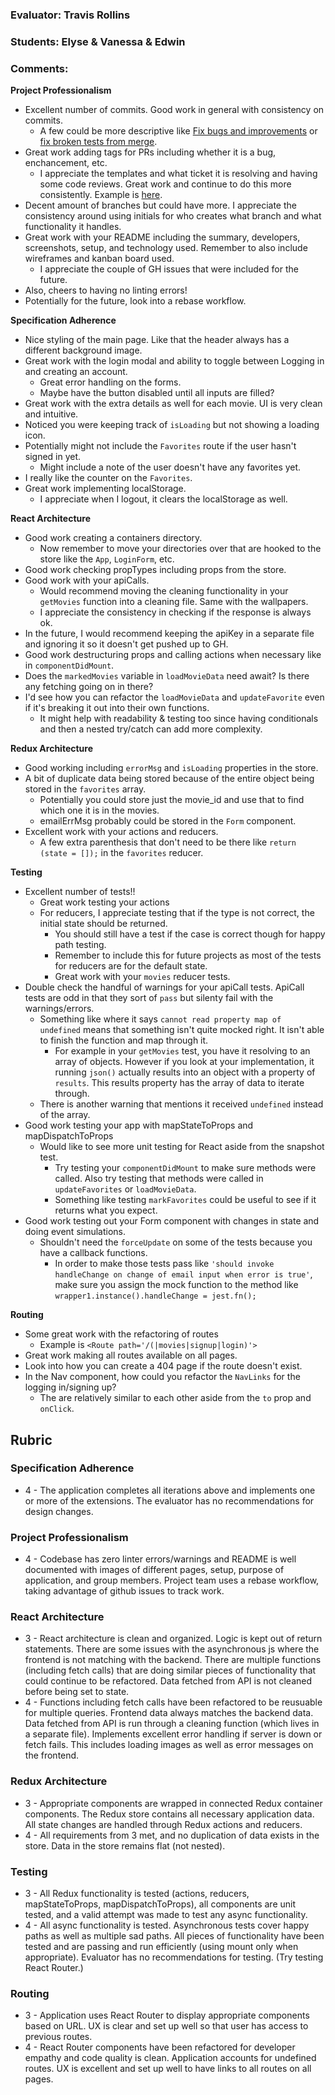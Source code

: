 ### Evaluator: Travis Rollins
### Students: Elyse & Vanessa & Edwin
### Comments:

**Project Professionalism**
* Excellent number of commits.  Good work in general with consistency on commits.
  * A few could be more descriptive like [Fix bugs and improvements](https://github.com/ec-myers/the-screening-room/commit/363c14fe8e478e2d20e460ee1899587e8b6d1909) or [fix broken tests from merge](https://github.com/ec-myers/the-screening-room/commit/371f43e7be28f079d3a8c84150b3d61030831044).
* Great work adding tags for PRs including whether it is a bug, enchancement, etc.
  * I appreciate the templates and what ticket it is resolving and having some code reviews.  Great work and continue to do this more consistently.  Example is [here](https://github.com/ec-myers/the-screening-room/pull/34).
* Decent amount of branches but could have more.  I appreciate the consistency around using initials for who creates what branch and what functionality it handles.
* Great work with your README including the summary, developers, screenshots, setup, and technology used. Remember to also include wireframes and kanban board used.
  * I appreciate the couple of GH issues that were included for the future.
* Also, cheers to having no linting errors!
* Potentially for the future, look into a rebase workflow.

**Specification Adherence**
* Nice styling of the main page.  Like that the header always has a different background image.
* Great work with the login modal and ability to toggle between Logging in and creating an account.
  * Great error handling on the forms.
  * Maybe have the button disabled until all inputs are filled?
* Great work with the extra details as well for each movie.  UI is very clean and intuitive.
* Noticed you were keeping track of `isLoading` but not showing a loading icon.
* Potentially might not include the `Favorites` route if the user hasn't signed in yet.
  * Might include a note of the user doesn't have any favorites yet.
* I really like the counter on the `Favorites`.
* Great work implementing localStorage.
  * I appreciate when I logout, it clears the localStorage as well.

**React Architecture**
* Good work creating a containers directory.
  * Now remember to move your directories over that are hooked to the store like the `App`, `LoginForm`, etc.
* Good work checking propTypes including props from the store.
* Good work with your apiCalls.
  * Would recommend moving the cleaning functionality in your `getMovies` function into a cleaning file.  Same with the wallpapers.
  * I appreciate the consistency in checking if the response is always ok.
* In the future, I would recommend keeping the apiKey in a separate file and ignoring it so it doesn't get pushed up to GH.
* Good work destructuring props and calling actions when necessary like in `componentDidMount`.
* Does the `markedMovies` variable in `loadMovieData` need await?  Is there any fetching going on in there?
* I'd see how you can refactor the `loadMovieData` and `updateFavorite` even if it's breaking it out into their own functions.
  * It might help with readability & testing too since having conditionals and then a nested try/catch can add more complexity.


**Redux Architecture**
* Good working including `errorMsg` and `isLoading` properties in the store.
* A bit of duplicate data being stored because of the entire object being stored in the `favorites` array.  
  * Potentially you could store just the movie_id and use that to find which one it is in the movies.
  * emailErrMsg probably could be stored in the `Form` component.
* Excellent work with your actions and reducers.
  * A few extra parenthesis that don't need to be there like `return (state = []);` in the `favorites` reducer.

**Testing**
* Excellent number of tests!!
  * Great work testing your actions
  * For reducers, I appreciate testing that if the type is not correct, the initial state should be returned.
    * You should still have a test if the case is correct though for happy path testing.
    * Remember to include this for future projects as most of the tests for reducers are for the default state.
    * Great work with your `movies` reducer tests.
* Double check the handful of warnings for your apiCall tests.  ApiCall tests are odd in that they sort of `pass` but silenty fail with the warnings/errors.
  * Something like where it says `cannot read property map of undefined` means that something isn't quite mocked right.  It isn't able to finish the function and map through it.
    * For example in your `getMovies` test, you have it resolving to an array of objects.  However if you look at your implementation, it running `json()` actually results into an object with a property of `results`.  This results property has the array of data to iterate through.
  * There is another warning that mentions it received `undefined` instead of the array.
* Good work testing your app with mapStateToProps and mapDispatchToProps
  * Would like to see more unit testing for React aside from the snapshot test.
    * Try testing your `componentDidMount` to make sure methods were called.  Also try testing that methods were called in `updateFavorites` or `loadMovieData`.
    * Something like testing `markFavorites` could be useful to see if it returns what you expect. 
* Good work testing out your Form component with changes in state and doing event simulations.
  * Shouldn't need the `forceUpdate` on some of the tests because you have a callback functions.  
    * In order to make those tests pass like `'should invoke handleChange on change of email input when error is true'`, make sure you assign the mock function to the method like `wrapper1.instance().handleChange = jest.fn();` 

**Routing**
* Some great work with the refactoring of routes 
  * Example is `<Route path='/(|movies|signup|login)'>`
* Great work making all routes available on all pages.
* Look into how you can create a 404 page if the route doesn't exist.
* In the Nav component, how could you refactor the `NavLinks` for the logging in/signing up?
  * The are relatively similar to each other aside from the `to` prop and `onClick`.

## Rubric 

### Specification Adherence

* 4 - The application completes all iterations above and implements one or more of the extensions.  The evaluator has no recommendations for design changes.

### Project Professionalism

* 4 - Codebase has zero linter errors/warnings and README is well documented with images of different pages, setup, purpose of application, and group members. Project team uses a rebase workflow, taking advantage of github issues to track work.

### React Architecture

* 3 - React architecture is clean and organized.  Logic is kept out of return statements.  There are some issues with the asynchronous js where the frontend is not matching with the backend.  There are multiple functions (including fetch calls) that are doing similar pieces of functionality that could continue to be refactored. Data fetched from API is not cleaned before being set to state.
* 4 - Functions including fetch calls have been refactored to be reusuable for multiple queries.  Frontend data always matches the backend data.  Data fetched from API is run through a cleaning function (which lives in a separate file).  Implements excellent error handling if server is down or fetch fails.  This includes loading images as well as error messages on the frontend.

### Redux Architecture

* 3 - Appropriate components are wrapped in connected Redux container components. The Redux store contains all necessary application data. All state changes are handled through Redux actions and reducers.
* 4 - All requirements from 3 met, and no duplication of data exists in the store. Data in the store remains flat (not nested).

### Testing

* 3 - All Redux functionality is tested (actions, reducers, mapStateToProps, mapDispatchToProps), all components are unit tested, and a valid attempt was made to test any async functionality.
* 4 - All async functionality is tested. Asynchronous tests cover happy paths as well as multiple sad paths. All pieces of functionality have been tested and are passing and run efficiently (using mount only when appropriate). Evaluator has no recommendations for testing. (Try testing React Router.)

### Routing

* 3 - Application uses React Router to display appropriate components based on URL.  UX is clear and set up well so that user has access to previous routes.
* 4 - React Router components have been refactored for developer empathy and code quality is clean.  Application accounts for undefined routes. UX is excellent and set up well to have links to all routes on all pages.